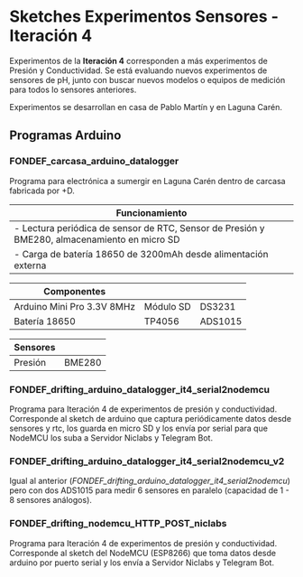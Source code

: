 # Sketches Experimentos Sensores - Iteración 4

Experimentos de la <b>Iteración 4</b> corresponden a más experimentos de Presión y Conductividad. Se está evaluando nuevos experimentos de sensores de pH, junto con buscar nuevos modelos o equipos de medición para todos lo sensores anteriores.

Experimentos se desarrollan en casa de Pablo Martín y en Laguna Carén.

## Programas Arduino

### FONDEF_carcasa_arduino_datalogger

Programa para electrónica a sumergir en Laguna Carén dentro de carcasa fabricada por +D.

| Funcionamiento |
| - |
| - Lectura periódica de sensor de RTC, Sensor de Presión y BME280, almacenamiento en micro SD
- Carga de batería 18650 de 3200mAh desde alimentación externa |

| Componentes | | |
| - |  - | - |
| Arduino Mini Pro 3.3V 8MHz | Módulo SD | DS3231 |
| Batería 18650 |  TP4056 | ADS1015 |

| Sensores | |
| - | - |
| Presión | BME280 |

### FONDEF_drifting_arduino_datalogger_it4_serial2nodemcu

Programa para Iteración 4 de experimentos de presión y conductividad. Corresponde al sketch de arduino que captura periódicamente datos desde sensores y rtc, los guarda en micro SD y los envía por serial para que NodeMCU los suba a Servidor Niclabs y Telegram Bot.


### FONDEF_drifting_arduino_datalogger_it4_serial2nodemcu_v2

Igual al anterior (_FONDEF_drifting_arduino_datalogger_it4_serial2nodemcu_) pero con dos ADS1015 para medir 6 sensores en paralelo (capacidad de 1 - 8 sensores análogos).

### FONDEF_drifting_nodemcu_HTTP_POST_niclabs

Programa para Iteración 4 de experimentos de presión y conductividad. Corresponde al sketch del NodeMCU (ESP8266) que toma datos desde arduino por puerto serial y los envía a Servidor Niclabs y Telegram Bot.
